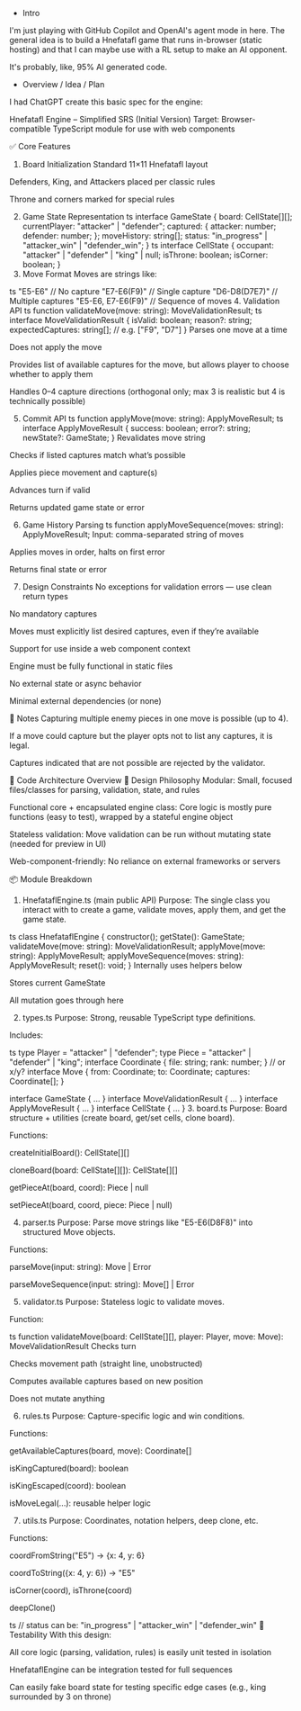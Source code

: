 - Intro

I'm just playing with GitHub Copilot and OpenAI's agent mode in here.
The general idea is to build a Hnefatafl game that runs in-browser (static hosting)
and that I can maybe use with a RL setup to make an AI opponent.

It's probably, like, 95% AI generated code.

- Overview / Idea / Plan

I had ChatGPT create this basic spec for the engine:

Hnefatafl Engine – Simplified SRS (Initial Version)
Target: Browser-compatible TypeScript module for use with web components

✅ Core Features
1. Board Initialization
Standard 11×11 Hnefatafl layout

Defenders, King, and Attackers placed per classic rules

Throne and corners marked for special rules

2. Game State Representation
ts
interface GameState {
  board: CellState[][];
  currentPlayer: "attacker" | "defender";
  captured: {
    attacker: number;
    defender: number;
  };
  moveHistory: string[];
  status: "in_progress" | "attacker_win" | "defender_win";
}
ts
interface CellState {
  occupant: "attacker" | "defender" | "king" | null;
  isThrone: boolean;
  isCorner: boolean;
}
3. Move Format
Moves are strings like:

ts
"E5-E6"                // No capture
"E7-E6(F9)"            // Single capture
"D6-D8(D7E7)"          // Multiple captures
"E5-E6, E7-E6(F9)"     // Sequence of moves
4. Validation API
ts
function validateMove(move: string): MoveValidationResult;
ts
interface MoveValidationResult {
  isValid: boolean;
  reason?: string;
  expectedCaptures: string[]; // e.g. ["F9", "D7"]
}
Parses one move at a time

Does not apply the move

Provides list of available captures for the move, but allows player to choose whether to apply them

Handles 0–4 capture directions (orthogonal only; max 3 is realistic but 4 is technically possible)

5. Commit API
ts
function applyMove(move: string): ApplyMoveResult;
ts
interface ApplyMoveResult {
  success: boolean;
  error?: string;
  newState?: GameState;
}
Revalidates move string

Checks if listed captures match what’s possible

Applies piece movement and capture(s)

Advances turn if valid

Returns updated game state or error

6. Game History Parsing
ts
function applyMoveSequence(moves: string): ApplyMoveResult;
Input: comma-separated string of moves

Applies moves in order, halts on first error

Returns final state or error

7. Design Constraints
No exceptions for validation errors — use clean return types

No mandatory captures

Moves must explicitly list desired captures, even if they’re available

Support for use inside a web component context

Engine must be fully functional in static files

No external state or async behavior

Minimal external dependencies (or none)

📌 Notes
Capturing multiple enemy pieces in one move is possible (up to 4).

If a move could capture but the player opts not to list any captures, it is legal.

Captures indicated that are not possible are rejected by the validator.


🧱 Code Architecture Overview
🧭 Design Philosophy
Modular: Small, focused files/classes for parsing, validation, state, and rules

Functional core + encapsulated engine class: Core logic is mostly pure functions (easy to test), wrapped by a stateful engine object

Stateless validation: Move validation can be run without mutating state (needed for preview in UI)

Web-component-friendly: No reliance on external frameworks or servers

📦 Module Breakdown
1. HnefataflEngine.ts (main public API)
Purpose: The single class you interact with to create a game, validate moves, apply them, and get the game state.

ts
class HnefataflEngine {
  constructor();
  getState(): GameState;
  validateMove(move: string): MoveValidationResult;
  applyMove(move: string): ApplyMoveResult;
  applyMoveSequence(moves: string): ApplyMoveResult;
  reset(): void;
}
Internally uses helpers below

Stores current GameState

All mutation goes through here

2. types.ts
Purpose: Strong, reusable TypeScript type definitions.

Includes:

ts
type Player = "attacker" | "defender";
type Piece = "attacker" | "defender" | "king";
interface Coordinate { file: string; rank: number; } // or x/y?
interface Move { from: Coordinate; to: Coordinate; captures: Coordinate[]; }

interface GameState { ... }
interface MoveValidationResult { ... }
interface ApplyMoveResult { ... }
interface CellState { ... }
3. board.ts
Purpose: Board structure + utilities (create board, get/set cells, clone board).

Functions:

createInitialBoard(): CellState[][]

cloneBoard(board: CellState[][]): CellState[][]

getPieceAt(board, coord): Piece | null

setPieceAt(board, coord, piece: Piece | null)

4. parser.ts
Purpose: Parse move strings like "E5-E6(D8F8)" into structured Move objects.

Functions:

parseMove(input: string): Move | Error

parseMoveSequence(input: string): Move[] | Error

5. validator.ts
Purpose: Stateless logic to validate moves.

Function:

ts
function validateMove(board: CellState[][], player: Player, move: Move): MoveValidationResult
Checks turn

Checks movement path (straight line, unobstructed)

Computes available captures based on new position

Does not mutate anything

6. rules.ts
Purpose: Capture-specific logic and win conditions.

Functions:

getAvailableCaptures(board, move): Coordinate[]

isKingCaptured(board): boolean

isKingEscaped(coord): boolean

isMoveLegal(...): reusable helper logic

7. utils.ts
Purpose: Coordinates, notation helpers, deep clone, etc.

Functions:

coordFromString("E5") → {x: 4, y: 6}

coordToString({x: 4, y: 6}) → "E5"

isCorner(coord), isThrone(coord)

deepClone()

ts
// status can be:
"in_progress" | "attacker_win" | "defender_win"
🧪 Testability
With this design:

All core logic (parsing, validation, rules) is easily unit tested in isolation

HnefataflEngine can be integration tested for full sequences

Can easily fake board state for testing specific edge cases (e.g., king surrounded by 3 on throne)
